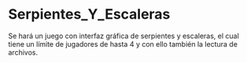 # Serpientes_Y_Escaleras

Se hará un juego con interfaz gráfica de serpientes y escaleras, el cual tiene 
un límite de jugadores de hasta 4 y con ello también la lectura de archivos.
